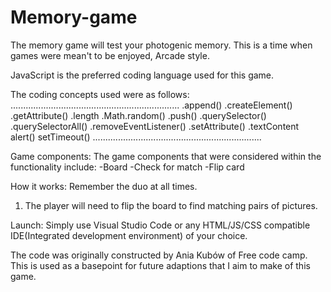 # Memory-game

The memory game will test your photogenic memory. 
This is a time when games were mean't to be enjoyed, Arcade style. 

JavaScript is the preferred coding language used for this game.

The coding concepts used were as follows:
...................................................................
.append()
.createElement()
.getAttribute()
.length
.Math.random()
.push()
.querySelector()
.querySelectorAll()
.removeEventListener()
.setAttribute()
.textContent
alert()
setTimeout()
...................................................................

Game components:
The game components that were considered within the functionality include:
-Board
-Check for match
-Flip card

How it works:
Remember the duo at all times. 

1. The player will need to flip the board to find matching pairs of pictures. 

Launch:
Simply use Visual Studio Code or any HTML/JS/CSS compatible IDE(Integrated development environment) of your choice. 

The code was originally constructed by Ania Kubów of Free code camp. This is used as a basepoint for future adaptions that I aim to make of this game.
